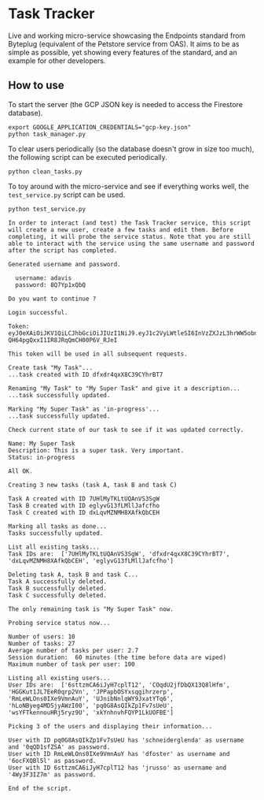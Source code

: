 # Task Tracker

Live and working micro-service showcasing the Endpoints standard from Byteplug
(equivalent of the Petstore service from OAS). It aims to be as simple as
possible, yet showing every features of the standard, and an example for other
developers.

## How to use

To start the server (the GCP JSON key is needed to access the Firestore
database).

```
export GOOGLE_APPLICATION_CREDENTIALS="gcp-key.json"
python task_manager.py
```

To clear users periodically (so the database doesn't grow in size too much),
the following script can be executed periodically.

```
python clean_tasks.py
```

To toy around with the micro-service and see if everything works well, the
`test_service.py` script can be used.

```
python test_service.py
```
```
In order to interact (and test) the Task Tracker service, this script will create a new user, create a few tasks and edit them. Before completing, it will probe the service status. Note that you are still able to interact with the service using the same username and password after the script has completed.

Generated username and password.

  username: adavis
  password: 8Q7Yp1xQbQ

Do you want to continue ?

Login successful.

Token: eyJ0eXAiOiJKV1QiLCJhbGciOiJIUzI1NiJ9.eyJ1c2VyLWtleSI6InVzZXJzL3hrWW5obnZoRlFZUDFMa1VPRkJFIn0.6ltKxbp9qN1-QH64pgQxxI1IR8JRqQmCH00P6V_RJeI

This token will be used in all subsequent requests.

Create task "My Task"...
...task created with ID dfxdr4qxX8C39CYhrBT7

Renaming "My Task" to "My Super Task" and give it a description...
...task successfully updated.

Marking "My Super Task" as 'in-progress'...
...task successfully updated.

Check current state of our task to see if it was updated correctly.

Name: My Super Task
Description: This is a super task. Very important.
Status: in-progress

All OK.

Creating 3 new tasks (task A, task B and task C)

Task A created with ID 7UHlMyTKLtUQAnVS3SgW
Task B created with ID eglyvG13fLMllJafcfho
Task C created with ID dxLqvMZNMH8XAfkQbCEH

Marking all tasks as done...
Tasks successfully updated.

List all existing tasks...
Task IDs are:  ['7UHlMyTKLtUQAnVS3SgW', 'dfxdr4qxX8C39CYhrBT7', 'dxLqvMZNMH8XAfkQbCEH', 'eglyvG13fLMllJafcfho']

Deleting task A, task B and task C...
Task A successfully deleted.
Task B successfully deleted.
Task C successfully deleted.

The only remaining task is "My Super Task" now.

Probing service status now...

Number of users: 10
Number of tasks: 27
Average number of tasks per user: 2.7
Session duration:  60 minutes (the time before data are wiped)
Maximum number of task per user: 100

Listing all existing users...
User IDs are:  ['6sttzmCA6iJyH7cplT12', 'COqdU2jfDbQX13Q8lHfm', 'HGGKut1JL7EeR0qrp2Vn', 'JPPapbOSYxsqgihrzerp', 'RmLeWLOns0IXe9VmnAuY', 'UJnibNnlqWY9JxatYTq6', 'hLoNByeg4MDSjyAWzI00', 'pq0G8AsQIkZp1Fv7sUeU', 'wsYFTkennouHRj5ryz9U', 'xkYnhnvhFQYP1LkUOFBE']

Picking 3 of the users and displaying their information...

User with ID pq0G8AsQIkZp1Fv7sUeU has 'schneiderglenda' as username and '0qQD1sfZSA' as password.
User with ID RmLeWLOns0IXe9VmnAuY has 'dfoster' as username and '6ocFXQBl5l' as password.
User with ID 6sttzmCA6iJyH7cplT12 has 'jrusso' as username and '4Wy3F3IZ7m' as password.

End of the script.
```

